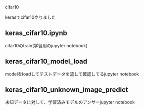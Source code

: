 cifar10

kerasでcifar10やりました

## keras_cifar10.ipynb
cifar10のtrain(学習用のjupyter notebook)

## keras_cifar10_model_load
modelをloadしてテストデータを流して確認してるjupyter notebook

## keras_cifar10_unknown_image_predict
未知データに対して、学習済みモデルのアンサーjupyter notebook


